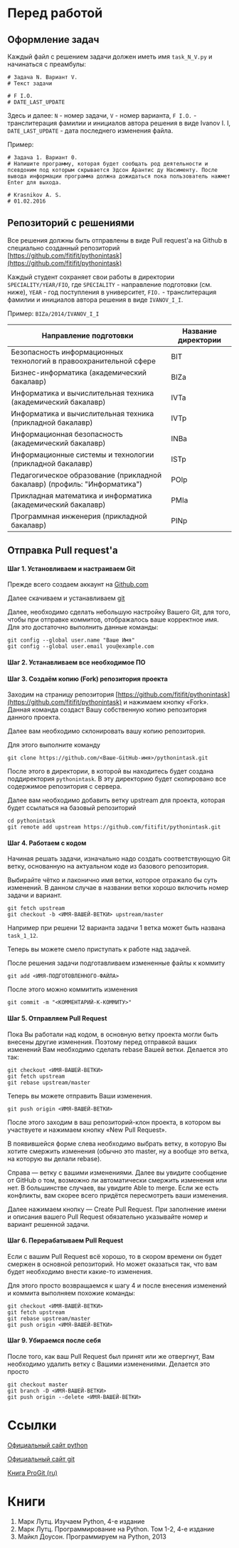 # Перед работой

## Оформление задач

Каждый файл с решением задачи должен  иметь имя ```task_N_V.py``` и начинаться с преамбулы:
```
# Задача N. Вариант V.
# Текст задачи

# F I.O.
# DATE_LAST_UPDATE
```

Здесь и далее: 
```N``` - номер задачи, 
```V``` - номер варианта,
```F I.O.``` - транслитерация фамилии и инициалов автора решения в  виде Ivanov I. I,
```DATE_LAST_UPDATE``` - дата последнего изменения файла.

Пример: 
```
# Задача 1. Вариант 0.
# Напишите программу, которая будет сообщать род деятельности и псевдоним под которым скрывается Эдсон Арантис ду Насименту. После вывода информации программа должна дожидаться пока пользователь нажмет Enter для выхода.

# Krasnikov A. S.
# 01.02.2016
```

## Репозиторий с решениями

Все решения должны быть отправлены в виде Pull request'а на Github в специально созданный репозиторий [https://github.com/fitifit/pythonintask](https://github.com/fitifit/pythonintask)

Каждый студент сохраняет свои работы в директории  ```SPECIALITY/YEAR/FIO```, где ```SPECIALITY``` - направление подготовки (см. ниже), ```YEAR``` - год поступления в университет, ```FIO.``` - транслитерация фамилии и инициалов автора решения в  виде ```IVANOV_I_I```. 

Пример: ```BIZa/2014/IVANOV_I_I```

| Направление подготовки | Название директории |
| -- | -- |
|Безопасность информационных технологий в правоохранительной сфере|BIT|
|Бизнес-информатика (академический бакалавр)|BIZa|
|Информатика и вычислительная техника (академический бакалавр)|IVTa|
|Информатика и вычислительная техника (прикладной бакалавр)|IVTp|
|Информационная безопасность (академический бакалавр)|INBa|
|Информационные системы и технологии (прикладной бакалавр)|ISTp|
|Педагогическое образование (прикладной бакалавр) (профиль: "Информатика")|POIp|
|Прикладная математика и информатика (академический бакалавр)|PMIa|
|Программная инженерия (прикладной бакалавр)|PINp|


## Отправка Pull request'а

#### Шаг 1. Установливаем и настраиваем Git

Прежде всего создаем аккаунт на [Github.com](https://github.com)

Далее скачиваем и устанавливаем [git](http://git-scm.com/download)

Далее, необходимо сделать небольшую настройку Вашего Git, для того, 
чтобы при отправке коммитов, отображалось ваше корректное имя.
Для это достаточно выполнить данные команды:

```
git config --global user.name "Ваше Имя"
git config --global user.email you@example.com
```

#### Шаг 2. Устанавливаем  все необходимое ПО


#### Шаг 3. Создаём копию (Fork) репозитория проекта

Заходим на страницу репозитория [https://github.com/fitifit/pythonintask](https://github.com/fitifit/pythonintask) и нажимаем кнопку «Fork». Данная команда создаст Вашу собственную копию репозитория данного проекта.

Далее вам необходимо склонировать вашу копию репозитория.

Для этого выполните команду

```
git clone https://github.com/<Ваше-GitHub-имя>/pythonintask.git
```

После этого в директории, в которой вы находитесь будет создана поддиректория ```pythonintask```. В эту директорию будет скопировано все содержимое репозитория с сервера.

Далее вам необходимо добавить ветку upstream для проекта, которая будет ссылаться на базовый репозиторий 

```
cd pythonintask
git remote add upstream https://github.com/fitifit/pythonintask.git
```


#### Шаг 4. Работаем с кодом

Начиная решать задачи, изначально надо создать соответствующую Git ветку, основанную на актуальном коде из базового репозитория.

Выбирайте чётко и лаконично имя ветки, которое отражало бы суть изменений.
В данном случае в названии ветки хорошо включить номер задачи и вариант.

```
git fetch upstream
git checkout -b <ИМЯ-ВАШЕЙ-ВЕТКИ> upstream/master
```

Например при решени 12 варианта задачи 1 ветка может быть названа ```task_1_12```.

Теперь вы можете смело приступать к работе над задачей.

После решения задачи подготавливаем измененные файлы к коммиту

```
git add <ИМЯ-ПОДГОТОВЛЕННОГО-ФАЙЛА>
```

После этого можно коммитить изменения

```
git commit -m "<КОММЕНТАРИЙ-К-КОММИТУ>"
```


#### Шаг 5. Отправляем Pull Request

Пока Вы работали над кодом, в основную ветку проекта могли быть внесены другие изменения. Поэтому перед отправкой ваших изменений Вам необходимо сделать rebase Вашей ветки.
Делается это так:

```
git checkout <ИМЯ-ВАШЕЙ-ВЕТКИ>
git fetch upstream
git rebase upstream/master
```

Теперь вы можете отправить Ваши изменения.
```
git push origin <ИМЯ-ВАШЕЙ-ВЕТКИ>
```

После этого заходим в ваш репозиторий-клон проекта, в котором вы участвуете и нажимаем кнопку «New Pull Request».

В появившейся форме слева необходимо выбрать ветку, в которую Вы хотите смержить изменения (обычно это master, ну а вообще это ветка, на которую вы делали rebase).

Справа — ветку с вашими изменениями.
Далее вы увидите сообщение от GitHub о том, возможно ли автоматически смержить изменения или нет.
В большинстве случаев, вы увидите Able to merge.
Если же есть конфликты, вам скорее всего придётся пересмотреть ваши изменения.

Далее нажимаем кнопку — Create Pull Request.
При заполнение имени и описания вашего Pull Request обязательно указывайте номер и вариант решенной задачи.



#### Шаг 6. Перерабатываем Pull Request

Если с вашим Pull Request всё хорошо, то в скором времени он будет смержен в основной репозиторий.
Но может оказаться так, что вам будет необходимо внести какие-то изменения.

Для этого просто возвращаемся к шагу 4 и после внесения изменений и коммита выполняем похожие команды:

```
git checkout <ИМЯ-ВАШЕЙ-ВЕТКИ>
git fetch upstream
git rebase upstream/master
git push origin <ИМЯ-ВАШЕЙ-ВЕТКИ>
```

#### Шаг 9. Убираемся после себя

После того, как ваш Pull Request был принят или же отвергнут, Вам необходимо удалить ветку с Вашими изменениями.
Делается это просто

```
git checkout master
git branch -D <ИМЯ-ВАШЕЙ-ВЕТКИ>
git push origin --delete <ИМЯ-ВАШЕЙ-ВЕТКИ>
```

# Ссылки
[Официальный сайт python ](https://www.python.org/)

[Официальный сайт git](http://git-scm.com)

[Книга ProGit (ru)](https://progit.org/translations/lang/ru)

# Книги
1. Марк Лутц. Изучаем Python, 4-е издание
1. Марк Лутц. Программирование на Python. Том 1-2, 4-е издание
1. Майкл Доусон. Программируем на Python, 2013



